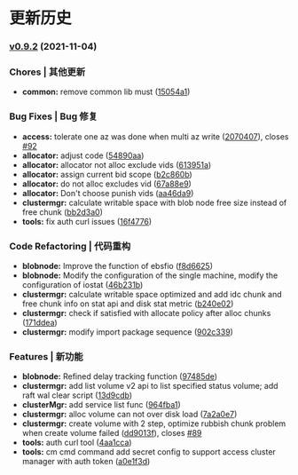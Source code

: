 # 更新历史 


### [v0.9.2](http://gitlab.oppoer.me/oppo_cloud_storage/ebs/compare/c0059422...97485de0) (2021-11-04)


### Chores | 其他更新

* **common:** remove common lib must ([15054a1](http://gitlab.oppoer.me/oppo_cloud_storage/ebs/commit/15054a1afbf6fc1ef8c1c8c1720f4f9780a9fbf1))


### Bug Fixes | Bug 修复

* **access:** tolerate one az was done when multi az write ([2070407](http://gitlab.oppoer.me/oppo_cloud_storage/ebs/commit/20704077f010917a30b617dccd05a700739da358)), closes [#92](http://gitlab.oppoer.me/oppo_cloud_storage/ebs/issues/92)
* **allocator:** adjust code ([54890aa](http://gitlab.oppoer.me/oppo_cloud_storage/ebs/commit/54890aa5c2a964c0f448beb23611da0a52aca46d))
* **allocator:** allocator not alloc exclude vids ([613951a](http://gitlab.oppoer.me/oppo_cloud_storage/ebs/commit/613951a2c1e63d2ce8c8916d63345613fd2d4af7))
* **allocator:** assign current bid scope ([b2c860b](http://gitlab.oppoer.me/oppo_cloud_storage/ebs/commit/b2c860bb87803defd3c08270cb84bfc803bb8858))
* **allocator:** do not alloc excludes vid ([67a88e9](http://gitlab.oppoer.me/oppo_cloud_storage/ebs/commit/67a88e971c2498885991988126e66c94f0d1fafa))
* **allocator:** Don't choose punish vids ([aa46da9](http://gitlab.oppoer.me/oppo_cloud_storage/ebs/commit/aa46da93c39b354c15a9286b1319c8931be50f72))
* **clustermgr:** calculate writable space with blob node free size instead of free chunk ([bb2d3a0](http://gitlab.oppoer.me/oppo_cloud_storage/ebs/commit/bb2d3a0a75975454178d062d6a6bfd5abea4eeef))
* **tools:** fix auth curl issues ([16f4776](http://gitlab.oppoer.me/oppo_cloud_storage/ebs/commit/16f477679c8005701e5926021d301a6c1c54efd5))


### Code Refactoring | 代码重构

* **blobnode:**  Improve the function of ebsfio ([f8d6625](http://gitlab.oppoer.me/oppo_cloud_storage/ebs/commit/f8d6625d03ffa8a246778d646d31ae5dcc8343aa))
* **blobnode:**  Modify the configuration of the single machine, modify the configuration of iostat ([46b231b](http://gitlab.oppoer.me/oppo_cloud_storage/ebs/commit/46b231b1a3b8ad23bd7c3bef2c5fd00c9d66105f))
* **clustermgr:** calculate writable space optimized and add idc chunk and free chunk info on stat api and disk stat metric ([b240e02](http://gitlab.oppoer.me/oppo_cloud_storage/ebs/commit/b240e02f41ea6a13a0dfc8ad9f56f180bbb87561))
* **clustermgr:** check if satisfied with allocate policy after alloc chunks ([171ddea](http://gitlab.oppoer.me/oppo_cloud_storage/ebs/commit/171ddea407791a2a95d8dffbfae3db552584b8cc))
* **clustermgr:** modify import package sequence ([902c339](http://gitlab.oppoer.me/oppo_cloud_storage/ebs/commit/902c339b529214dd0d8b79313cab731ddb2526bc))


### Features | 新功能

* **blobnode:**  Refined delay tracking function ([97485de](http://gitlab.oppoer.me/oppo_cloud_storage/ebs/commit/97485de0ea641919d13a7b0968e8e9128a0d8867))
* **clustermgr:** add list volume v2 api to list specified status volume; add raft wal clear script ([13d9cdb](http://gitlab.oppoer.me/oppo_cloud_storage/ebs/commit/13d9cdb55060a4243088cac00588b1995d11867e))
* **clusterMgr:** add service list func ([964fba1](http://gitlab.oppoer.me/oppo_cloud_storage/ebs/commit/964fba18ffec522a6010d11d927e677d5bb862c9))
* **clustermgr:** alloc volume can not over disk load ([7a2a0e7](http://gitlab.oppoer.me/oppo_cloud_storage/ebs/commit/7a2a0e7a85c2d1b9ed80f72ecd9ffaa7e1631266))
* **clustermgr:** create volume with 2 step, optimize rubbish chunk problem when create volume failed ([dd9013f](http://gitlab.oppoer.me/oppo_cloud_storage/ebs/commit/dd9013fe01efce42b53fc268b47c4082595144d6)), closes [#89](http://gitlab.oppoer.me/oppo_cloud_storage/ebs/issues/89)
* **tools:** auth curl tool ([4aa1cca](http://gitlab.oppoer.me/oppo_cloud_storage/ebs/commit/4aa1ccaa3d93752146cffb8637efd3bd6d8d61a3))
* **tools:** cm cmd command add secret config to support access cluster manager with auth token ([a0e1f3d](http://gitlab.oppoer.me/oppo_cloud_storage/ebs/commit/a0e1f3dd3717f1bc9fcb2c19f627299bc7bef783))
